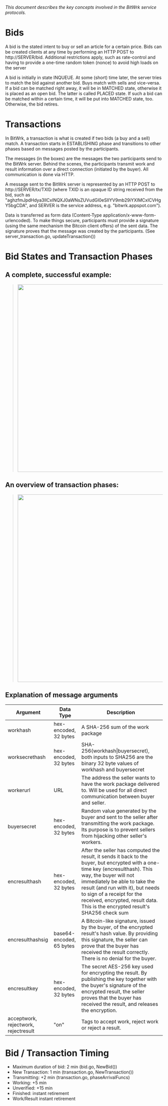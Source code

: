 *This document describes the key concepts involved in the BitWrk service protocols.*

Bids
====
A bid is the stated intent to buy or sell an article for a certain price. Bids can be created
clients at any time by performing an HTTP POST to http://SERVER/bid. Additional restrictions
apply, such as rate-control and having to provide a one-time random token (nonce) to avoid high
loads on the server

 A bid is initially in state INQUEUE. At some (short) time later,
the server tries to match the bid against another bid. Buys match with sells and vice-versa.
If a bid can be matched right away, it will be in MATCHED state, otherwise it is placed as
an open bid. The latter is called PLACED state. If such a bid can be matched within a certain
time, it will be put into MATCHED state, too. Otherwise, the bid retires.

Transactions
============

In BitWrk, a transaction is what is created if two bids (a buy and a sell) match.
A transaction starts in ESTABLISHING phase and transitions to other phases based on
messages posted by the participants.

The messages (in the boxes) are the messages the two participants send to the BitWrk server.
Behind the scenes, the participants transmit work and result information over a direct
connection (initiated by the buyer). All communication is done via HTTP.

A message sent to the BitWrk server is represented by an HTTP POST to
http://SERVER/tx/TXID (where TXID is an opaque ID string received from the bid,
such as "aghzfmJpdHdya3IlCxINQXJ0aWNsZUVudGl0eSIIYV9mb29iYXIMCxICVHgY5bgCDA", and SERVER
is the service address, e.g. "bitwrk.appspot.com").

Data is transferred as form data (Content-Type application/x-www-form-urlencoded).
To make things secure, participants must provide a signature (using the same mechanism the
Bitcoin client offers) of the sent data. The signature proves that the message was created
by the participants. (See server_transaction.go, updateTransaction())

Bid States and Transaction Phases
=================================
A complete, successful example:
-------------------------------
> <img src="http://files.bitwrk.net/message-sequence.svg" width="600">

An overview of transaction phases:
----------------------------------
> <img src="http://files.bitwrk.net/transaction-phases.svg" width="600">

Explanation of message arguments
--------------------------------

|Argument		|Data Type						| Description |
|---------------|-------------------------------|-------------|
|workhash		|hex-encoded, 32 bytes			|A SHA-256 sum of the work package |
|worksecrethash	|hex-encoded, 32 bytes			|SHA-256(workhash&#124;buyersecret), both inputs to SHA256 are the binary 32 byte values of workhash and buyersecret |
|workerurl		|URL							|The address the seller wants to have the work package delivered to. Will be used for all direct communication between buyer and seller. |
|buyersecret	|hex-encoded, 32 bytes			|Random value generated by the buyer and sent to the seller after transmitting the work package. Its purpose is to prevent sellers from hijacking other seller's workers.|
|encresulthash	|hex-encoded, 32 bytes			|After the seller has computed the result, it sends it back to the buyer, but encrypted with a one-time key (encresulthash). This way, the buyer will not immediately be able to take the result (and run with it), but needs to sign of a receipt for the received, encrypted, result data. This is the encrypted result's SHA256 check sum|
|encresulthashsig	|base64-encoded, 65 bytes	|A Bitcoin-like signature, issued by the buyer, of the encrypted result's hash value. By providing this signature, the seller can prove that the buyer has received the result correctly. There is no denial for the buyer.|
|encresultkey	|hex-encoded, 32 bytes			|The secret AES-256 key used for encrypting the result. By publishing the key together with the buyer's signature of the encrypted result, the seller proves that the buyer has received the result, and releases the encryption.|
|acceptwork, rejectwork, rejectresult|"on"		|Tags to accept work, reject work or reject a result.|


Bid / Transaction Timing
========================

- Maximum duration of bid: 2 min (bid.go, NewBid())
- New Transaction: 1 min (transaction.go, NewTransaction())
- Transmitting: +2 min (transaction.go, phaseArrivalFuncs)
- Working: +5 min
- Unverified: +15 min
- Finished: instant retirement
- Work/Result instant retirement
